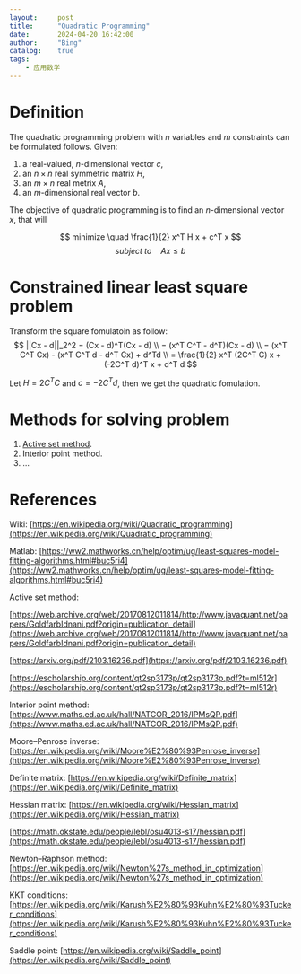 ```yaml
---
layout:     post
title:      "Quadratic Programming"
date:       2024-04-20 16:42:00
author:     "Bing"
catalog:    true
tags:
    - 应用数学
---
```


# Definition
The quadratic programming problem with $n$ variables and $m$ constraints can be formulated follows. Given:
1. a real-valued, $n$-dimensional vector $c$,
2. an $n \times n$ real symmetric matrix $H$,
3. an $m \times n$ real metrix $A$,
4. an $m$-dimensional real vector $b$.

The objective of quadratic programming is to find an $n$-dimensional vector $x$, that will

$$
   minimize \quad \frac{1}{2} x^T H x + c^T x
$$
$$
    subject \; to \quad Ax \leq b
$$

# Constrained linear least square problem
Transform the square fomulatoin as follow:
$$
    ||Cx - d||_2^2 = (Cx - d)^T(Cx - d) \\
    = (x^T C^T - d^T)(Cx - d) \\
    = (x^T C^T Cx) - (x^T C^T d - d^T Cx) + d^Td \\
    = \frac{1}{2} x^T (2C^T C) x + (-2C^T d)^T x + d^T d
$$

Let $H = 2C^T C$ and $c = -2C^T d$, then we get the quadratic fomulation.

# Methods for solving problem
1. [Active set method](https://web.archive.org/web/20170812011814/http://www.javaquant.net/papers/GoldfarbIdnani.pdf?origin=publication_detail).
2. Interior point method.
3. ...

# References
Wiki: [https://en.wikipedia.org/wiki/Quadratic_programming](https://en.wikipedia.org/wiki/Quadratic_programming)

Matlab: [https://ww2.mathworks.cn/help/optim/ug/least-squares-model-fitting-algorithms.html#buc5ri4](https://ww2.mathworks.cn/help/optim/ug/least-squares-model-fitting-algorithms.html#buc5ri4)

Active set method: 

[https://web.archive.org/web/20170812011814/http://www.javaquant.net/papers/GoldfarbIdnani.pdf?origin=publication_detail](https://web.archive.org/web/20170812011814/http://www.javaquant.net/papers/GoldfarbIdnani.pdf?origin=publication_detail)

[https://arxiv.org/pdf/2103.16236.pdf](https://arxiv.org/pdf/2103.16236.pdf)

[https://escholarship.org/content/qt2sp3173p/qt2sp3173p.pdf?t=ml512r](https://escholarship.org/content/qt2sp3173p/qt2sp3173p.pdf?t=ml512r)

Interior point method: [https://www.maths.ed.ac.uk/hall/NATCOR_2016/IPMsQP.pdf](https://www.maths.ed.ac.uk/hall/NATCOR_2016/IPMsQP.pdf)

Moore–Penrose inverse: [https://en.wikipedia.org/wiki/Moore%E2%80%93Penrose_inverse](https://en.wikipedia.org/wiki/Moore%E2%80%93Penrose_inverse)

Definite matrix: [https://en.wikipedia.org/wiki/Definite_matrix](https://en.wikipedia.org/wiki/Definite_matrix)

Hessian matrix: [https://en.wikipedia.org/wiki/Hessian_matrix](https://en.wikipedia.org/wiki/Hessian_matrix)

[https://math.okstate.edu/people/lebl/osu4013-s17/hessian.pdf](https://math.okstate.edu/people/lebl/osu4013-s17/hessian.pdf)

Newton–Raphson method: [https://en.wikipedia.org/wiki/Newton%27s_method_in_optimization](https://en.wikipedia.org/wiki/Newton%27s_method_in_optimization)

KKT conditions: [https://en.wikipedia.org/wiki/Karush%E2%80%93Kuhn%E2%80%93Tucker_conditions](https://en.wikipedia.org/wiki/Karush%E2%80%93Kuhn%E2%80%93Tucker_conditions)

Saddle point: [https://en.wikipedia.org/wiki/Saddle_point](https://en.wikipedia.org/wiki/Saddle_point)